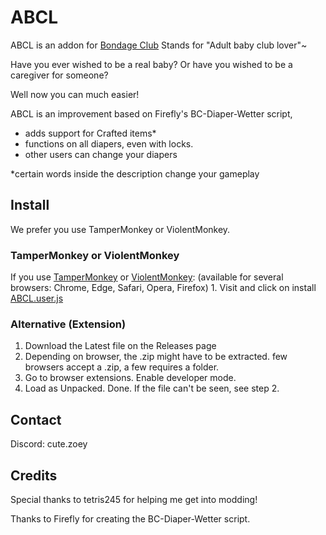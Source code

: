 # ABCL
 ABCL is an addon for [Bondage Club](https://www.bondageprojects.com/club_game/)
 Stands for "Adult baby club lover"~
 
 Have you ever wished to be a real baby? Or have you wished to be a caregiver for someone? 
 
 Well now you can much easier!

 ABCL is an improvement based on Firefly's BC-Diaper-Wetter script, 
 - adds support for Crafted items*
 - functions on all diapers, even with locks.
 - other users can change your diapers
 
 *certain words inside the description change your gameplay
 
 
## Install
  We prefer you use TamperMonkey or ViolentMonkey.
  ### TamperMonkey or ViolentMonkey
  If you use [TamperMonkey](https://www.tampermonkey.net/) or [ViolentMonkey](https://violentmonkey.github.io): (available for several browsers: Chrome, Edge, Safari, Opera, Firefox)
    1. Visit and click on install [ABCL.user.js](https://github.com/zoe-64/ABCL/raw/main/ABCL.user.js)

  ### Alternative (Extension)
  1. Download the Latest file on the Releases page
  2. Depending on browser, the .zip might have to be extracted. few browsers accept a .zip, a few requires a folder.
  3. Go to browser extensions. Enable developer mode.
  4. Load as Unpacked. Done. If the file can't be seen, see step 2.
## Contact
Discord: cute.zoey

## Credits
Special thanks to tetris245 for helping me get into modding!

Thanks to Firefly for creating the BC-Diaper-Wetter script.

